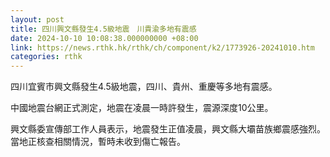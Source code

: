 ```yaml
---
layout: post
title: 四川興文縣發生4.5級地震　川貴渝多地有震感
date: 2024-10-10 10:08:38.000000000 +08:00
link: https://news.rthk.hk/rthk/ch/component/k2/1773926-20241010.htm
categories: rthk
---
```


四川宜賓市興文縣發生4.5級地震，四川、貴州、重慶等多地有震感。

中國地震台網正式測定，地震在凌晨一時許發生，震源深度10公里。
 
興文縣委宣傳部工作人員表示，地震發生正值凌晨，興文縣大壩苗族鄉震感強烈。當地正核查相關情況，暫時未收到傷亡報告。
